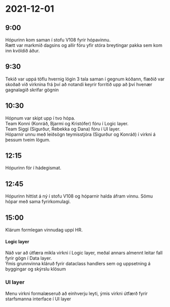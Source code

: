# 2021-12-01
## 9:00
Hópurinn kom saman í stofu V108 fyrir hópavinnu.  
Rætt var markmið dagsins og allir fóru yfir stóra breytingar pakka sem kom inn kvöldið áður.

## 9:30
Tekið var uppá töflu hvernig lögin 3 tala saman í gegnum kóðann, flæðið var skoðað við virknina frá því að notandi keyrir forritið upp að því hvenær gagnalagið skrifar gögnin

## 10:30
Hópnum var skipt upp í tvo hópa.  
Team Konni (Konráð, Bjarmi og Kristófer) fóru í Logic layer.  
Team Siggi (Sigurður, Rebekka og Dana) fóru í UI layer.  
Hóparnir unnu með leiðsögn teymisstjóra (Sigurður og Konráð) í virkni á þessum tveim lögum.

## 12:15
Hópurinn fór í hádegismat.

## 12:45
Hópurinn hittist á ný í stofu V108 og hóparnir halda áfram vinnu. Sömu hópar með sama fyrirkomulagi.

## 15:00
Klárum formlegan vinnudag uppí HR.  
#### Logic layer
Náð var að útfæra mikla virkni í Logic layer, meðal annars almennt leitar fall fyrir gögn í Data layer.  
Ýmis grunnvinna kláruð fyrir dataclass handlers sem og uppsetning á byggingar og skýrslu klösum
### UI layer
Menu virkni formalæseruð að einhverju leyti, ýmis virkni útfærð fyrir starfsmanna interface í UI layer 
